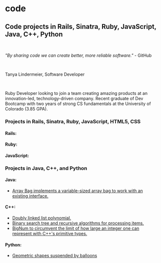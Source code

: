 # code
<h2>Code projects in Rails, Sinatra, Ruby, JavaScript, Java, C++, Python</h2><br>
<p><i>"By sharing code we can create better, more reliable software."</i> - GitHub</p><br> 
<p>Tanya Lindermeier, Software Developer</p><br>
<p>Ruby Developer looking to join a team creating amazing products at an innovation-led, technology-driven company.  Recent graduate of Dev Bootcamp with two years of strong CS fundamentals at the University of Colorado (3.85 GPA). </p>  

<h3>Projects in Rails, Sinatra, Ruby, JavaScript, HTML5, CSS</h3>
<h4>Rails:</h4>
<h4>Ruby:</h4>
<h4>JavaScript:</h4>

<h3>Projects in Java, C++, and Python</h3>
<h4>Java:</h4>
<ul>
	<li><a href="java/ArrayBag">Array Bag implements a variable-sized array bag to work with an existing interface.</a></li>
</ul>

<h4>C++:</h4>
<ul>
	<li><a href="cPlusPlus/DoublyLinkedList">Doubly linked list polynomial.</a></li>
	<li><a href="cPlusPlus/BinarySearchTreeBag">Binary search tree and recursive algorithms for processing items.</a></li>	
	<li><a href="cPlusPlus/BigNum">BigNum to circumvent the limit of how large an integer one can represent with C++'s primitive types.</a></li>
</ul>

<h4>Python:</h4>
<ul>
	<li><a href="python/caterpillar">Geometric shapes suspended by balloons</a></li>
</ul>